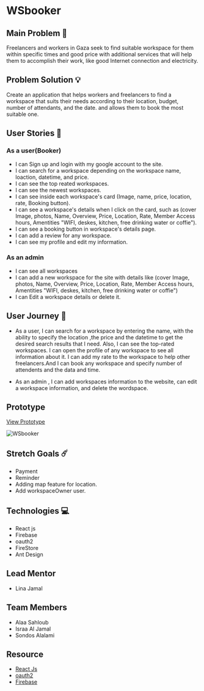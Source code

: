 # WSbooker
## **Main Problem** :no_entry_sign:   
Freelancers and workers in Gaza seek to find suitable workspace for them within specific times and good price with additional services that will help them to accomplish their work, like good Internet connection and electricity.

## **Problem Solution** 💡
Create an application that helps workers and freelancers to find a workspace that suits their needs according to their location, budget, number of attendants, and the date. and allows them to book the most suitable one.

## **User Stories**  📝
### **As a user(Booker)**
- I can Sign up and login with my google account to the site.
- I can search for a workspace depending on the workspace name, loaction, datetime, and price.
- I can see the top reated workspaces.
- I can see the newest workspaces.
- I can see inside each workspace's card (Image, name, price, location, rate, Booking button).
-  I can see a workspace's details when I click on the card, such as (cover Image, photos, Name, Overview, Price, Location, Rate, Member Access hours, Amentities "WIFI, deskes, kitchen, free drinking water or coffie").
- I can see a booking button in workspace's details page.
- I can add a review for any workspace.
- I can see my profile and edit my information.

### **As an admin**
-  I can see all workspaces 
-  I can add a new workspace for the site with details like (cover Image, photos, Name, Overview, Price, Location, Rate, Member Access hours, Amentities "WIFI, deskes, kitchen, free drinking water or coffie")
- I can Edit a workspace details or delete it.

## **User Journey**  🚀
 - As a user, I can search for a workspace by entering the name, with the ability to specify the location ,the price and the datetime to get the desired search results that I need. Also, I can see the top-rated workspaces. I can open the profile of any workspace to see all information about it. I can add my rate to the workspace to help other freelancers.And I can book any workspace and specify number of attendents and the data and time.
 
 - As an admin , I can add workspaces information to the website, can edit a workspace information, and delete the wordspace.
                   
## **Prototype** 
[View Prototype](https://www.figma.com/proto/jyNhE8jvGetLezizZ3XnAV/WSbooker?node-id=8%3A2&scaling=min-zoom&page-id=0%3A1)

![WSbooker](https://i.imgur.com/DP7juf2.png)

## Stretch Goals ☄️
- Payment
- Reminder
- Adding map feature for location.
- Add workspaceOwner user.

## **Technologies** :computer:
- React js
- Firebase
- oauth2
- FireStore
- Ant Design

## **Lead Mentor** 
* Lina Jamal

## **Team Members** 
* Alaa Sahloub
* Israa Al Jamal
* Sondos Alalami

## **Resource**
* [React Js](https://reactjs.org/)
* [oauth2](https://developers.google.com/identity/protocols/oauth2)
* [Firebase](https://firebase.google.com/docs)
